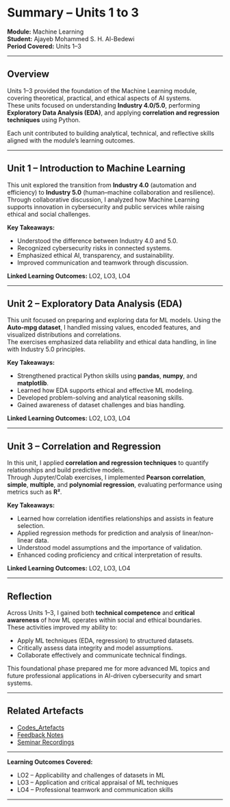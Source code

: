 # Summary – Units 1 to 3  
**Module:** Machine Learning  
**Student:** Ajayeb Mohammed S. H. Al-Bedewi  
**Period Covered:** Units 1–3  

---

## Overview
Units 1–3 provided the foundation of the Machine Learning module, covering theoretical, practical, and ethical aspects of AI systems.  
These units focused on understanding **Industry 4.0/5.0**, performing **Exploratory Data Analysis (EDA)**, and applying **correlation and regression techniques** using Python.

Each unit contributed to building analytical, technical, and reflective skills aligned with the module’s learning outcomes.

---

## Unit 1 – Introduction to Machine Learning
This unit explored the transition from **Industry 4.0** (automation and efficiency) to **Industry 5.0** (human–machine collaboration and resilience).  
Through collaborative discussion, I analyzed how Machine Learning supports innovation in cybersecurity and public services while raising ethical and social challenges.

**Key Takeaways:**
- Understood the difference between Industry 4.0 and 5.0.  
- Recognized cybersecurity risks in connected systems.  
- Emphasized ethical AI, transparency, and sustainability.  
- Improved communication and teamwork through discussion.

**Linked Learning Outcomes:** LO2, LO3, LO4  

---

## Unit 2 – Exploratory Data Analysis (EDA)
This unit focused on preparing and exploring data for ML models. Using the **Auto-mpg dataset**, I handled missing values, encoded features, and visualized distributions and correlations.  
The exercises emphasized data reliability and ethical data handling, in line with Industry 5.0 principles.

**Key Takeaways:**
- Strengthened practical Python skills using **pandas**, **numpy**, and **matplotlib**.  
- Learned how EDA supports ethical and effective ML modeling.  
- Developed problem-solving and analytical reasoning skills.  
- Gained awareness of dataset challenges and bias handling.

**Linked Learning Outcomes:** LO2, LO3, LO4  

---

## Unit 3 – Correlation and Regression
In this unit, I applied **correlation and regression techniques** to quantify relationships and build predictive models.  
Through Jupyter/Colab exercises, I implemented **Pearson correlation**, **simple**, **multiple**, and **polynomial regression**, evaluating performance using metrics such as **R²**.

**Key Takeaways:**
- Learned how correlation identifies relationships and assists in feature selection.  
- Applied regression methods for prediction and analysis of linear/non-linear data.  
- Understood model assumptions and the importance of validation.  
- Enhanced coding proficiency and critical interpretation of results.

**Linked Learning Outcomes:** LO2, LO3, LO4  

---

## Reflection
Across Units 1–3, I gained both **technical competence** and **critical awareness** of how ML operates within social and ethical boundaries.  
These activities improved my ability to:
- Apply ML techniques (EDA, regression) to structured datasets.  
- Critically assess data integrity and model assumptions.  
- Collaborate effectively and communicate technical findings.  

This foundational phase prepared me for more advanced ML topics and future professional applications in AI-driven cybersecurity and smart systems.

---

## Related Artefacts
- [Codes_Artefacts](../../Units/Unit1-3/Artefacts)   
- [Feedback Notes](../../Units/Unit1-3/Feedback_Notes)  
- [Seminar Recordings](../../artefacts/Recording_AND_seminars.md)

---

**Learning Outcomes Covered:**  
- LO2 – Applicability and challenges of datasets in ML  
- LO3 – Application and critical appraisal of ML techniques  
- LO4 – Professional teamwork and communication skills  

---

